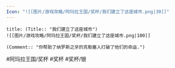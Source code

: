 ```yaml
---
Icon: "![[图片/游戏攻略/阿玛拉王国/奖杯/我们建立了这座城市.png|30]]"
---
```

```ad-common-silver-trophy
title: (Title:: "我们建立了这座城市")
![[图片/游戏攻略/阿玛拉王国/奖杯/我们建立了这座城市.png|100]]

(Comment:: "你帮助了纳罗斯之牙的克勒塞人打破了他们的命运.")
```

#阿玛拉王国/奖杯 #奖杯 #奖杯/银
